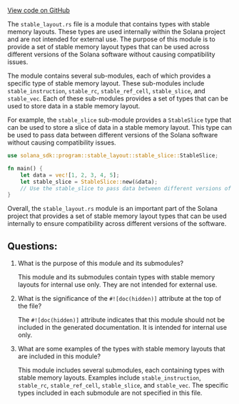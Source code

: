 
[View code on GitHub](https://github.com/solana-labs/solana/blob/master/sdk/program/src/stable_layout.rs)

The `stable_layout.rs` file is a module that contains types with stable memory layouts. These types are used internally within the Solana project and are not intended for external use. The purpose of this module is to provide a set of stable memory layout types that can be used across different versions of the Solana software without causing compatibility issues.

The module contains several sub-modules, each of which provides a specific type of stable memory layout. These sub-modules include `stable_instruction`, `stable_rc`, `stable_ref_cell`, `stable_slice`, and `stable_vec`. Each of these sub-modules provides a set of types that can be used to store data in a stable memory layout.

For example, the `stable_slice` sub-module provides a `StableSlice` type that can be used to store a slice of data in a stable memory layout. This type can be used to pass data between different versions of the Solana software without causing compatibility issues.

```rust
use solana_sdk::program::stable_layout::stable_slice::StableSlice;

fn main() {
    let data = vec![1, 2, 3, 4, 5];
    let stable_slice = StableSlice::new(&data);
    // Use the stable_slice to pass data between different versions of the Solana software
}
```

Overall, the `stable_layout.rs` module is an important part of the Solana project that provides a set of stable memory layout types that can be used internally to ensure compatibility across different versions of the software.
## Questions: 
 1. What is the purpose of this module and its submodules?
    
    This module and its submodules contain types with stable memory layouts for internal use only. They are not intended for external use.

2. What is the significance of the `#![doc(hidden)]` attribute at the top of the file?
    
    The `#![doc(hidden)]` attribute indicates that this module should not be included in the generated documentation. It is intended for internal use only.

3. What are some examples of the types with stable memory layouts that are included in this module?
    
    This module includes several submodules, each containing types with stable memory layouts. Examples include `stable_instruction`, `stable_rc`, `stable_ref_cell`, `stable_slice`, and `stable_vec`. The specific types included in each submodule are not specified in this file.